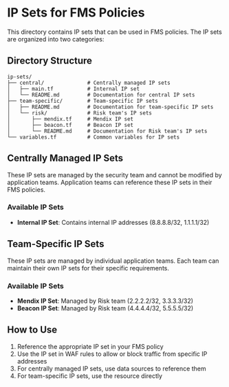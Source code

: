# IP Sets for FMS Policies

This directory contains IP sets that can be used in FMS policies. The IP sets are organized into two categories:

## Directory Structure

```
ip-sets/
├── central/              # Centrally managed IP sets
│   ├── main.tf           # Internal IP set
│   └── README.md         # Documentation for central IP sets
├── team-specific/        # Team-specific IP sets
│   ├── README.md         # Documentation for team-specific IP sets
│   └── risk/             # Risk team's IP sets
│       ├── mendix.tf     # Mendix IP set
│       ├── beacon.tf     # Beacon IP set
│       └── README.md     # Documentation for Risk team's IP sets
└── variables.tf          # Common variables for IP sets
```

## Centrally Managed IP Sets

These IP sets are managed by the security team and cannot be modified by application teams. Application teams can reference these IP sets in their FMS policies.

### Available IP Sets
- **Internal IP Set**: Contains internal IP addresses (8.8.8.8/32, 1.1.1.1/32)

## Team-Specific IP Sets

These IP sets are managed by individual application teams. Each team can maintain their own IP sets for their specific requirements.

### Available IP Sets
- **Mendix IP Set**: Managed by Risk team (2.2.2.2/32, 3.3.3.3/32)
- **Beacon IP Set**: Managed by Risk team (4.4.4.4/32, 5.5.5.5/32)

## How to Use

1. Reference the appropriate IP set in your FMS policy
2. Use the IP set in WAF rules to allow or block traffic from specific IP addresses
3. For centrally managed IP sets, use data sources to reference them
4. For team-specific IP sets, use the resource directly 